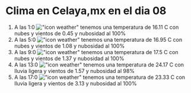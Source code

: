 # Clima en Celaya,mx en el dia 08

1. A las 1:0 !["icon weather"](http://openweathermap.org/img/w/04n.png) tenemos una temperatura de 16.11 C con nubes y  vientos de 0.45 y nubosidad al 100%
1. A las 5:0 !["icon weather"](http://openweathermap.org/img/w/04n.png) tenemos una temperatura de 16.95 C con nubes y  vientos de 1.08 y nubosidad al 100%
1. A las 9:0 !["icon weather"](http://openweathermap.org/img/w/04d.png) tenemos una temperatura de 17.5 C con nubes y  vientos de 1.37 y nubosidad al 100%
1. A las 13:0 !["icon weather"](http://openweathermap.org/img/w/10d.png) tenemos una temperatura de 24.17 C con lluvia ligera y  vientos de 1.57 y nubosidad al 98%
1. A las 17:0 !["icon weather"](http://openweathermap.org/img/w/10d.png) tenemos una temperatura de 23.33 C con lluvia ligera y  vientos de 3.13 y nubosidad al 100%
